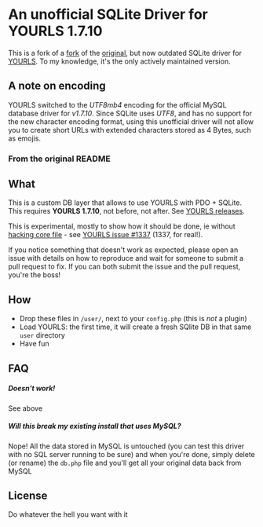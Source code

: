 # An unofficial SQLite Driver for YOURLS 1.7.10

This is a fork of a [fork](https://github.com/reanimus/yourls-sqlite) of the [original](https://github.com/ozh/yourls-sqlite), but now outdated SQLite driver for [YOURLS](https://yourls.org/). To my knowledge, it's the only actively maintained version.

## A note on encoding

YOURLS switched to the *UTF8mb4* encoding for the official MySQL database driver for *v1.7.10*. Since SQLite uses *UTF8*, and has no support for the new character encoding format, using this unofficial driver will not allow you to create short URLs with extended characters stored as 4 Bytes, such as emojis.

### From the original README

## What

This is a custom DB layer that allows to use YOURLS with PDO + SQLite. This requires **YOURLS 1.7.10**, not before, not after. See [YOURLS releases](https://github.com/YOURLS/YOURLS/releases).

This is experimental, mostly to show how it should be done, ie without [hacking core file](https://github.com/YOURLS/YOURLS/wiki/Dont-Hack-Core) - see [YOURLS issue #1337](https://github.com/YOURLS/YOURLS/issues/1337) (1337, for real!).

If you notice something that doesn't work as expected, please open an issue with details on how to reproduce and wait for someone to submit a pull request to fix. If you can both submit the issue and the pull request, you're the boss!

## How

* Drop these files in `/user/`, next to your `config.php` (this is *not* a plugin)
* Load YOURLS: the first time, it will create a fresh SQlite DB in that same `user` directory
* Have fun

## FAQ

##### *Doesn't work!*
See above

##### *Will this break my existing install that uses MySQL?*
Nope! All the data stored in MySQL is untouched (you can test this driver with no SQL server running to be sure) and when you're done, simply delete (or rename) the `db.php` file and you'll get all your original data back from MySQL

## License

Do whatever the hell you want with it
